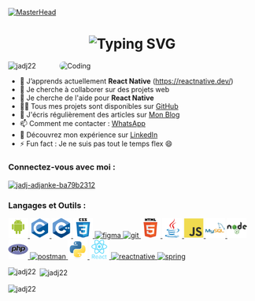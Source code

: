 [![MasterHead](https://1.bp.blogspot.com/-7A4WynwLsMw/XbBpCXG8fHI/AAAAAAAAMt4/uOa1bpLskYgrwGbllhSu2SDj_Mig8SXJQCLcBGAsYHQ/s1600/2000_600px.gif)](https://rishavchanda.io)

<!--<h1 align="center">Bonjour 👋, je suis Adjanke Joël</h1>
<h3 align="center">Un développeur frontend passionné du Togo</h3>
-->
<h1 align="center">
    <img src="https://readme-typing-svg.herokuapp.com?font=Roboto&weight=700&size=35&pause=1000&color=FFFFFF&center=true&vCenter=true&width=500&height=70&lines=Bonjour+👋🙂;+je+suis+Adjanke+Joël+👨🏽‍💻;" alt="Typing SVG" />
</h1>

<img style="border-radius: 20px;" align="right" alt="Coding" width="400" src="https://i.pinimg.com/originals/69/e6/f6/69e6f674d4ab40834c31493d21d9560c.gif">

<p align="left">
  <img src="https://komarev.com/ghpvc/?username=jadj22&label=Profile%20views&color=0e75b6&style=flat" alt="jadj22" />
</p>


- 🌱 J’apprends actuellement **React Native** (https://reactnative.dev/)
- 👯 Je cherche à collaborer sur des projets web
- 🤝 Je cherche de l'aide pour **React Native**
- 👨‍💻 Tous mes projets sont disponibles sur [GitHub](https://github.com/monprofil)
- 📝 J'écris régulièrement des articles sur [Mon Blog](https://monblog.com)
- 📫 Comment me contacter : [WhatsApp](https://wa.me/+22870565073)
- 📄 Découvrez mon expérience sur [LinkedIn](https://linkedin.com/in/monprofil)
- ⚡ Fun fact : Je ne suis pas tout le temps flex 😄

<h3 align="left">Connectez-vous avec moi :</h3>
<p align="left">
  <a href="https://linkedin.com/in/jadj-adjanke-ba79b2312" target="blank">
    <img align="center" src="https://raw.githubusercontent.com/rahuldkjain/github-profile-readme-generator/master/src/images/icons/Social/linked-in-alt.svg" alt="jadj-adjanke-ba79b2312" height="30" width="40" />
  </a>
</p>

<h3 align="left">Langages et Outils :</h3>
<p align="left"> 
  <a href="https://developer.android.com" target="_blank" rel="noreferrer"> 
    <img src="https://raw.githubusercontent.com/devicons/devicon/master/icons/android/android-original-wordmark.svg" alt="android" width="40" height="40"/> 
  </a> 
  <a href="https://www.cprogramming.com/" target="_blank" rel="noreferrer"> 
    <img src="https://raw.githubusercontent.com/devicons/devicon/master/icons/c/c-original.svg" alt="c" width="40" height="40"/> 
  </a> 
  <a href="https://www.w3schools.com/cpp/" target="_blank" rel="noreferrer"> 
    <img src="https://raw.githubusercontent.com/devicons/devicon/master/icons/cplusplus/cplusplus-original.svg" alt="cplusplus" width="40" height="40"/> 
  </a> 
  <a href="https://www.w3schools.com/css/" target="_blank" rel="noreferrer"> 
    <img src="https://raw.githubusercontent.com/devicons/devicon/master/icons/css3/css3-original-wordmark.svg" alt="css3" width="40" height="40"/> 
  </a> 
  <a href="https://www.figma.com/" target="_blank" rel="noreferrer"> 
    <img src="https://www.vectorlogo.zone/logos/figma/figma-icon.svg" alt="figma" width="40" height="40"/> 
  </a> 
  <a href="https://git-scm.com/" target="_blank" rel="noreferrer"> 
    <img src="https://www.vectorlogo.zone/logos/git-scm/git-scm-icon.svg" alt="git" width="40" height="40"/> 
  </a> 
  <a href="https://www.w3.org/html/" target="_blank" rel="noreferrer"> 
    <img src="https://raw.githubusercontent.com/devicons/devicon/master/icons/html5/html5-original-wordmark.svg" alt="html5" width="40" height="40"/> 
  </a> 
  <a href="https://www.java.com" target="_blank" rel="noreferrer"> 
    <img src="https://raw.githubusercontent.com/devicons/devicon/master/icons/java/java-original.svg" alt="java" width="40" height="40"/> 
  </a> 
  <a href="https://developer.mozilla.org/en-US/docs/Web/JavaScript" target="_blank" rel="noreferrer"> 
    <img src="https://raw.githubusercontent.com/devicons/devicon/master/icons/javascript/javascript-original.svg" alt="javascript" width="40" height="40"/> 
  </a> 
  <a href="https://www.mysql.com/" target="_blank" rel="noreferrer"> 
    <img src="https://raw.githubusercontent.com/devicons/devicon/master/icons/mysql/mysql-original-wordmark.svg" alt="mysql" width="40" height="40"/> 
  </a> 
  <a href="https://nodejs.org" target="_blank" rel="noreferrer"> 
    <img src="https://raw.githubusercontent.com/devicons/devicon/master/icons/nodejs/nodejs-original-wordmark.svg" alt="nodejs" width="40" height="40"/> 
  </a> 
  <a href="https://www.php.net" target="_blank" rel="noreferrer"> 
    <img src="https://raw.githubusercontent.com/devicons/devicon/master/icons/php/php-original.svg" alt="php" width="40" height="40"/> 
  </a> 
  <a href="https://postman.com" target="_blank" rel="noreferrer"> 
    <img src="https://www.vectorlogo.zone/logos/getpostman/getpostman-icon.svg" alt="postman" width="40" height="40"/> 
  </a> 
  <a href="https://www.python.org" target="_blank" rel="noreferrer"> 
    <img src="https://raw.githubusercontent.com/devicons/devicon/master/icons/python/python-original.svg" alt="python" width="40" height="40"/> 
  </a> 
  <a href="https://reactjs.org/" target="_blank" rel="noreferrer"> 
    <img src="https://raw.githubusercontent.com/devicons/devicon/master/icons/react/react-original-wordmark.svg" alt="react" width="40" height="40"/> 
  </a> 
  <a href="https://reactnative.dev/" target="_blank" rel="noreferrer"> 
    <img src="https://reactnative.dev/img/header_logo.svg" alt="reactnative" width="40" height="40"/> 
  </a> 
  <a href="https://spring.io/" target="_blank" rel="noreferrer"> 
    <img src="https://www.vectorlogo.zone/logos/springio/springio-icon.svg" alt="spring" width="40" height="40"/> 
  </a> 
</p>

<p>
  <img align="left" src="https://github-readme-stats.vercel.app/api/top-langs?username=jadj22&show_icons=true&locale=fr&layout=compact" alt="jadj22" />
</p>

<p>&nbsp;
  <img align="center" src="https://github-readme-stats.vercel.app/api?username=jadj22&show_icons=true&locale=fr" alt="jadj22" />
</p>

<p>
  <img align="center" src="https://github-readme-streak-stats.herokuapp.com/?user=jadj22&" alt="jadj22" />
</p>

<!---
Jadj22/Jadj22 est un dépôt ✨ spécial ✨ parce que son `README.md` (ce fichier) apparaît sur votre profil GitHub.
Vous pouvez cliquer sur le lien Aperçu pour voir vos modifications.
https://www.youtube.com/redirect?event=video_description&redir_token=QUFFLUhqa2Q0UmsxVUV1RnNvTDM0TTFTT0VSNllFV3FtZ3xBQ3Jtc0ttbllveXlKWEE4Sm9zS2swWXZlM3M0cTlMbS1iYjhPNWFiVnM4UE51SWoyUDdLRXVjOENINUhlNFczdlJfTmJvVVlvUXdGTGtuYnk1TE5wVXE4M3dvN2JraFRaTVhsMklhbktTM1ZPRmNQeEtLa1IwSQ&q=https%3A%2F%2Frahuldkjain.github.io%2Fgh-profile-readme-generator%2F&v=G-EGDH50hGE
--->
